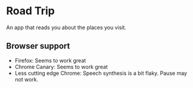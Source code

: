 Road Trip
=========

An app that reads you about the places you visit.


## Browser support

- Firefox: Seems to work great
- Chrome Canary: Seems to work great
- Less cutting edge Chrome: Speech synthesis is a bit flaky. Pause may not work.